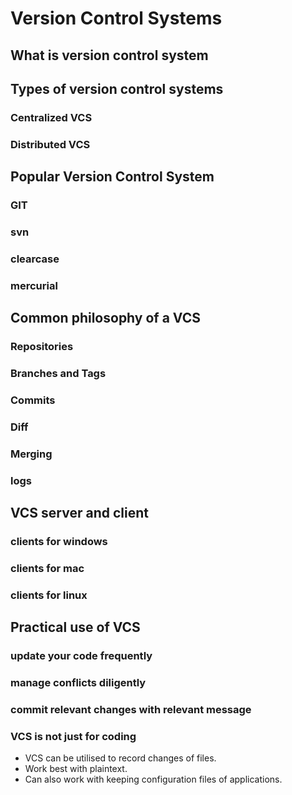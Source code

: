 # Version Control Systems

## What is version control system

## Types of version control systems

### Centralized VCS

### Distributed VCS

## Popular Version Control System

### GIT

### svn

### clearcase

### mercurial

## Common philosophy of a VCS

### Repositories

### Branches and Tags

### Commits

### Diff

### Merging

### logs

## VCS server and client

### clients for windows

### clients for mac

### clients for linux

## Practical use of VCS

### update your code frequently

### manage conflicts diligently

### commit relevant changes with relevant message

### VCS is not just for coding
  - VCS can be utilised to record changes of files.
  - Work best with plaintext.
  - Can also work with keeping configuration files of applications.